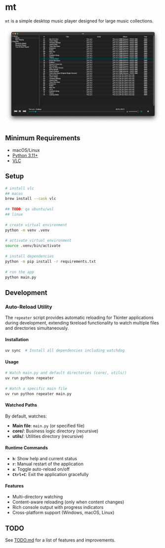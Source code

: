 # mt

`mt` is a simple desktop music player designed for large music collections.

![mt](static/cover.png)

## Minimum Requirements

* macOS/Linux
* [Python 3.11+](https://www.python.org/downloads/release/python-31111/)
* [VLC](https://www.videolan.org/vlc/index.html)

## Setup

```bash
# install vlc
## macos
brew install --cask vlc

## TODO: qa ubuntu/wsl
## linux

# create virtual environment
python -m venv .venv

# activate virtual environment
source .venv/bin/activate

# install dependencies
python -m pip install -r requirements.txt

# run the app
python main.py
```

## Development

### Auto-Reload Utility

The `repeater` script provides automatic reloading for Tkinter applications during development, extending tkreload functionality to watch multiple files and directories simultaneously.

#### Installation

```bash
uv sync  # Install all dependencies including watchdog
```

#### Usage

```bash
# Watch main.py and default directories (core/, utils/)
uv run python repeater

# Watch a specific main file
uv run python repeater main.py
```

#### Watched Paths

By default, watches:
- **Main file**: `main.py` (or specified file)
- **core/**: Business logic directory (recursive)
- **utils/**: Utilities directory (recursive)

#### Runtime Commands

- **`h`**: Show help and current status
- **`r`**: Manual restart of the application
- **`a`**: Toggle auto-reload on/off
- **`Ctrl+C`**: Exit the application gracefully

#### Features

- Multi-directory watching
- Content-aware reloading (only when content changes)
- Rich console output with progress indicators
- Cross-platform support (Windows, macOS, Linux)

<!-- TODO: install -->

## TODO

See [TODO.md](TODO.md) for a list of features and improvements.
